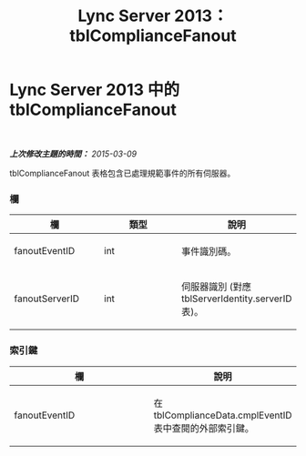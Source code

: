 ﻿---
title: Lync Server 2013：tblComplianceFanout
TOCTitle: tblComplianceFanout
ms:assetid: f5d9f342-a7cb-4b54-baa6-e656256b75ad
ms:mtpsurl: https://technet.microsoft.com/zh-tw/library/Gg615050(v=OCS.15)
ms:contentKeyID: 49292827
ms.date: 08/24/2015
mtps_version: v=OCS.15
ms.translationtype: HT
---

# Lync Server 2013 中的 tblComplianceFanout

 

_**上次修改主題的時間：** 2015-03-09_

tblComplianceFanout 表格包含已處理規範事件的所有伺服器。

### 欄

<table>
<colgroup>
<col style="width: 33%" />
<col style="width: 33%" />
<col style="width: 33%" />
</colgroup>
<thead>
<tr class="header">
<th>欄</th>
<th>類型</th>
<th>說明</th>
</tr>
</thead>
<tbody>
<tr class="odd">
<td><p>fanoutEventID</p></td>
<td><p>int</p></td>
<td><p>事件識別碼。</p></td>
</tr>
<tr class="even">
<td><p>fanoutServerID</p></td>
<td><p>int</p></td>
<td><p>伺服器識別 (對應 tblServerIdentity.serverID 表)。</p></td>
</tr>
</tbody>
</table>


### 索引鍵

<table>
<colgroup>
<col style="width: 50%" />
<col style="width: 50%" />
</colgroup>
<thead>
<tr class="header">
<th>欄</th>
<th>說明</th>
</tr>
</thead>
<tbody>
<tr class="odd">
<td><p>fanoutEventID</p></td>
<td><p>在 tblComplianceData.cmplEventID 表中查閱的外部索引鍵。</p></td>
</tr>
</tbody>
</table>

